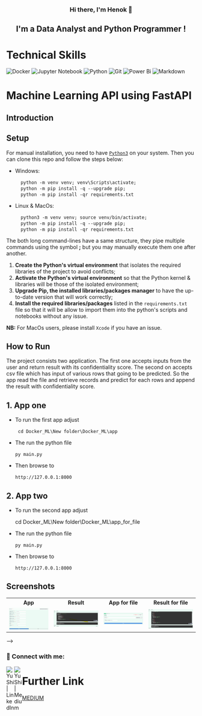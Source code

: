 <h3 align="center">
Hi there, I'm <b>Henok</b> 👋 
</h3>  

<h2 align="center">
I'm a Data Analyst and Python Programmer !
</h2> 

# Technical Skills 
![Docker](https://img.shields.io/badge/docker-%230db7ed.svg?style=for-the-badge&logo=docker&logoColor=white%29)
![Jupyter Notebook](https://img.shields.io/badge/jupyter-%23FA0F00.svg?style=for-the-badge&logo=jupyter&logoColor=white)
![Python](https://img.shields.io/badge/python-3670A0?style=for-the-badge&logo=python&logoColor=ffdd54)
![Git](https://img.shields.io/badge/git-%23F05033.svg?style=for-the-badge&logo=git&logoColor=white)
![Power Bi](https://img.shields.io/badge/power_bi-F2C811?style=for-the-badge&logo=powerbi&logoColor=black)
![Markdown](https://img.shields.io/badge/markdown-%23000000.svg?style=for-the-badge&logo=markdown&logoColor=white)

# Machine Learning API using FastAPI 

## Introduction


## Setup

For manual installation, you need to have [`Python3`](https://www.python.org/) on your system. Then you can clone this repo and follow the steps below:

- Windows:
        
        python -m venv venv; venv\Scripts\activate;
        python -m pip install -q --upgrade pip;
        python -m pip install -qr requirements.txt
  
- Linux & MacOs:
        
        python3 -m venv venv; source venv/bin/activate;
        python -m pip install -q --upgrade pip;
        python -m pip install -qr requirements.txt
The both long command-lines have a same structure, they pipe multiple commands using the symbol **;** but you may manually execute them one after another.

1. **Create the Python's virtual environment** that isolates the required libraries of the project to avoid conflicts;
2. **Activate the Python's virtual environment** so that the Python kernel & libraries will be those of the isolated environment;
3. **Upgrade Pip, the installed libraries/packages manager** to have the up-to-date version that will work correctly;
4. **Install the required libraries/packages** listed in the `requirements.txt` file so that it will be allow to import them into the python's scripts and notebooks without any issue.

**NB:** For MacOs users, please install `Xcode` if you have an issue.

## How to Run

The project consists two application. The first one accepts inputs from the user and return result with its confidentiality score. The second on accepts csv file which has input of various rows that going to be predicted. So the app read the file and retrieve records and predict for each rows and append the result with confidentiality score.

## 1. App one

- To run the first app adjust

       cd Docker_ML\New folder\Docker_ML\app
  
- The run the  python file
 
      py main.py

- Then browse to

      http://127.0.0.1:8000

## 2. App two

  - To run the second app adjust

       cd Docker_ML\New folder\Docker_ML\app_for_file
  
- The run the  python file
 
      py main.py

- Then browse to

      http://127.0.0.1:8000
        
## Screenshots

<table>
    <tr>
        <th>App</th>
        <th>Result</th>
        <th>App for file</th>
        <th>Result for file</th>
    </tr>
    <tr>
        <td><img src="./Image/Image_1.png"/></td>
        <td><img src="./Image/Image_2.png"/></td>
        <td><img src="./Image/Image_3.png"/></td>
        <td><img src="./Image/Image_4.png"/></td>
    </tr>
</table> -->

### 🤝 Connect with me:

<a href="https://www.linkedin.com/in/henok-solomon-a3b537206"><img align="left" src="https://raw.githubusercontent.com/yushi1007/yushi1007/main/images/linkedin.svg" alt="Yu Shi | LinkedIn" width="21px"/></a>
<a href="https://medium.com/@heneyr24"><img align="left" 
src="https://raw.githubusercontent.com/yushi1007/yushi1007/main/images/medium.svg" alt="Yu Shi | Medium" width="21px"/>
</a>

##


# Further Link
[MEDIUM](https://medium.com/@heneyr24/time-series-prediction-2c659b39356e?source=friends_link&sk=5c59b70a5e35ee9d5c59a382d9ab1919)
